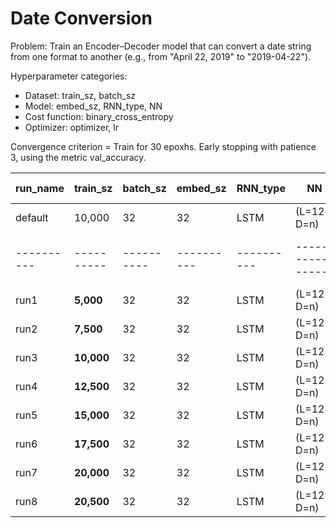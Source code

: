 # Date Conversion

Problem: Train an Encoder–Decoder model that can convert a date string from one format to another (e.g., from "April 22, 2019" to "2019-04-22").

Hyperparameter categories:
* Dataset: train_sz, batch_sz
* Model: embed_sz, RNN_type, NN
* Cost function: binary_cross_entropy
* Optimizer: optimizer, lr

Convergence criterion = Train for 30 epoxhs. Early stopping with patience 3, using the metric val_accuracy.


| run_name | train_sz | batch_sz | embed_sz | RNN_type | NN            | optimizer | lr     | converges on epoch | max val_acc | time_per_epoch |
|----------|----------|----------|----------|----------|---------------|-----------|--------|-------|-----------------|-------|
| default  |  10,000  |    32    |   32     |  LSTM    | (L=128, D=n)  |   Nadam   | 0.001  | 12    |     1.00        |       |
|----------|----------|----------|----------|----------|---------------|-----------|--------|-------|-----------------|-------|
|   run1   | **5,000**|    32    |   32     |  LSTM    | (L=128, D=n)  |   Nadam   | 0.001  |  19   |     1.00        |       |
|   run2   | **7,500**|    32    |   32     |  LSTM    | (L=128, D=n)  |   Nadam   | 0.001  |  18   |     1.00        |       |
|   run3   |**10,000**|    32    |   32     |  LSTM    | (L=128, D=n)  |   Nadam   | 0.001  |  13   |     1.00        |       |
|   run4   |**12,500**|    32    |   32     |  LSTM    | (L=128, D=n)  |   Nadam   | 0.001  |  10   |     1.00        |       |
|   run5   |**15,000**|    32    |   32     |  LSTM    | (L=128, D=n)  |   Nadam   | 0.001  |  12   |     1.00        |  22s  |
|   run6   |**17,500**|    32    |   32     |  LSTM    | (L=128, D=n)  |   Nadam   | 0.001  |  10   |     1.00        |  26s  |
|   run7   |**20,000**|    32    |   32     |  LSTM    | (L=128, D=n)  |   Nadam   | 0.001  |  9    |     1.00        |  28s  |
|   run8   |**20,500**|    32    |   32     |  LSTM    | (L=128, D=n)  |   Nadam   | 0.001  |  7    |     1.00        |  38s  |

